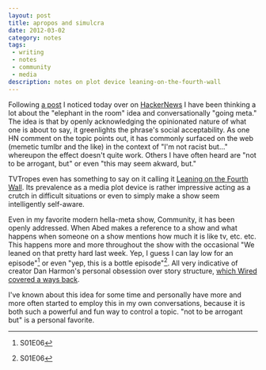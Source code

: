 ```yaml
---
layout: post
title: apropos and simulcra
date: 2012-03-02
category: notes
tags:
 - writing
 - notes
 - community
 - media
description: notes on plot device leaning-on-the-fourth-wall
---
```


Following <a href="http://news.ycombinator.com/item?id=3658860">a post</a> I noticed today over on <a href="http://news.ycombinator.com" target="_blank">HackerNews</a> I have been thinking a lot about the "elephant in the room" idea and conversationally "going meta."  The idea is that by openly acknowledging the opinionated nature of what one is about to say, it greenlights the phrase's social acceptability.  As one HN comment on the topic points out, it has commonly surfaced on the web (memetic tumlbr and the like) in the context of "I'm not racist but..." whereupon the effect doesn't quite work.  Others I have often heard are "not to be arrogant, but" or even "this may seem akward, but."

TVTropes even has something to say on it calling it <a href="http://tvtropes.org/pmwiki/pmwiki.php/Main/LeaningOnTheFourthWall" target="_blank">Leaning on the Fourth Wall</a>.  Its prevalence as a media plot device is rather impressive acting as a crutch in difficult situations or even to simply make a show seem intelligently self-aware.

Even in my favorite modern hella-meta show, Community, it has been openly addressed.  When Abed makes a reference to a show and what happens when someone on a show mentions how much it is like tv, etc. etc.  This happens more and more throughout the show with the occasional "We leaned on that pretty hard last week. Yep, I guess I can lay low for an episode"[^foot] or even "yep, this is a bottle episode"[^foot].  All very indicative of creator Dan Harmon's personal obsession over story structure, <a href="http://www.wired.com/magazine/2011/09/mf_harmon/all/1" target="_blank">which Wired covered a ways back</a>.

I've known about this idea for some time and personally have more and more often started to employ this in my own conversations, because it is both such a powerful and fun way to control a topic.  "not to be arrogant but" is a personal favorite.

[^foot]: S01E06
[^foot]: S02E08


